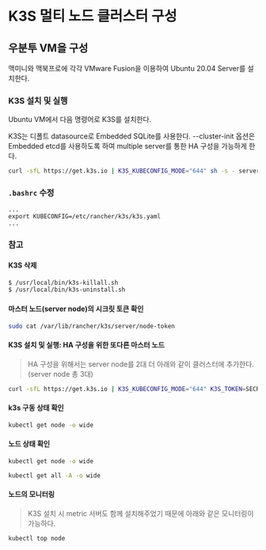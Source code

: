 # K3S 멀티 노드 클러스터 구성


## 우분투 VM을 구성
맥미니와 맥북프로에 각각 VMware Fusion을 이용하여 Ubuntu 20.04 Server를 설치한다.

### K3S 설치 및 실행

Ubuntu VM에서 다음 명령어로 K3S를 설치한다.

K3S는 디폴트 datasource로 Embedded SQLite를 사용한다. --cluster-init 옵션은 Embedded etcd를 사용하도록 하여 multiple server를 통한 HA 구성을 가능하게 한다.

```sh
curl -sfL https://get.k3s.io | K3S_KUBECONFIG_MODE="644" sh -s - server --cluster-init
```

### `.bashrc` 수정

```
...
export KUBECONFIG=/etc/rancher/k3s/k3s.yaml
...
```

### 참고
#### K3S 삭제
```sh
$ /usr/local/bin/k3s-killall.sh
$ /usr/local/bin/k3s-uninstall.sh
```


#### 마스터 노드(server node)의 시크릿 토큰 확인
```sh
sudo cat /var/lib/rancher/k3s/server/node-token
``` 

#### K3S 설치 및 실행: HA 구성을 위한 또다른 마스터 노드

> HA 구성을 위해서는 server node를 2대 더 아래와 같이 클러스터에 추가한다. (server node 총 3대)

```sh
curl -sfL https://get.k3s.io | K3S_KUBECONFIG_MODE="644" K3S_TOKEN=SECRET sh -s - server --server https://<ip or hostname of server1>:6443
```




#### k3s 구동 상태 확인
```sh
kubectl get node -o wide
```

#### 노드 상태 확인
```sh
kubectl get node -o wide
```

```sh
kubectl get all -A -o wide
```

#### 노드의 모니터링

> K3S 설치 시 metric 서버도 함께 설치해주었기 때문에 아래와 같은 모니터링이 가능하다. 

```sh
kubectl top node
```
